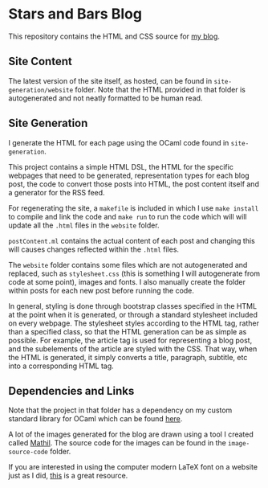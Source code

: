 # Stars and Bars Blog

This repository contains the HTML and CSS source for [my blog](https://stars-and-bars.net).

## Site Content

The latest version of the site itself, as hosted, can be found in `site-generation/website` folder. Note that the HTML provided in that folder is autogenerated and not neatly formatted to be human read.

## Site Generation

I generate the HTML for each page using the OCaml code found in `site-generation`.

This project contains a simple HTML DSL, the HTML for the specific webpages that need to be generated, representation types for each blog post, the code to convert those posts into HTML, the post content itself and a generator for the RSS feed.

For regenerating the site, a `makefile` is included in which I use `make install` to compile and link the code and `make run` to run the code which will will update all the `.html` files in the `website` folder.

`postContent.ml` contains the actual content of each post and changing this will causes changes reflected within the `.html` files.

The `website` folder contains some files which are not autogenerated and replaced, such as `stylesheet.css` (this is something I will autogenerate from code at some point), images and fonts. I also manually create the folder within posts for each new post before running the code.

In general, styling is done through bootstrap classes specified in the HTML at the point when it is generated, or through a standard stylesheet included on every webpage. The stylesheet styles according to the HTML tag, rather than a specified class, so that the HTML generation can be as simple as possible. For example, the article tag is used for representing a blog post, and the subelements of the article are styled with the CSS. That way, when the HTML is generated, it simply converts a title, paragraph, subtitle, etc into a corresponding HTML tag.

## Dependencies and Links

Note that the project in that folder has a dependency on my custom standard library for OCaml which can be found [here](https://github.com/aaron-jack-manning/ocaml-standard-library).

A lot of the images generated for the blog are drawn using a tool I created called [Mathil](https://github.com/aaron-jack-manning/mathil). The source code for the images can be found in the `image-source-code` folder.

If you are interested in using the computer modern LaTeX font on a website just as I did, [this](https://checkmyworking.com/cm-web-fonts/) is a great resource.